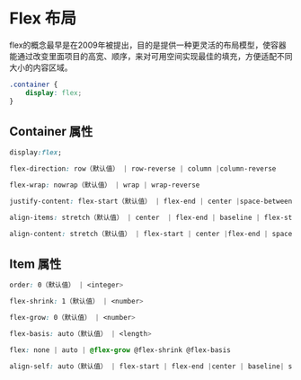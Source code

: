 # Flex 布局

flex的概念最早是在2009年被提出，目的是提供一种更灵活的布局模型，使容器能通过改变里面项目的高宽、顺序，来对可用空间实现最佳的填充，方便适配不同大小的内容区域。

```css
.container {
    display: flex;
}
```

## Container 属性

```css
display:flex;
```

```css
flex-direction: row（默认值） | row-reverse | column |column-reverse
```

```css
flex-wrap: nowrap（默认值） | wrap | wrap-reverse
```

```css
justify-content: flex-start（默认值） | flex-end | center |space-between | space-around | space-evenly
```

```css
align-items: stretch（默认值） | center  | flex-end | baseline | flex-start
```

```css
align-content: stretch（默认值） | flex-start | center |flex-end | space-between | space-around | space-evenly
```

## Item 属性

```css
order: 0（默认值） | <integer>
```

```css
flex-shrink: 1（默认值） | <number>
```

```css
flex-grow: 0（默认值） | <number>
```

```css
flex-basis: auto（默认值） | <length>
```

```css
flex: none | auto | @flex-grow @flex-shrink @flex-basis
```

```css
align-self: auto（默认值） | flex-start | flex-end |center | baseline| stretch
```
